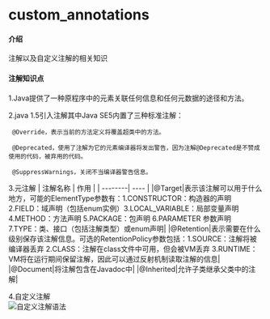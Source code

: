 # custom_annotations

#### 介绍
注解以及自定义注解的相关知识

#### 注解知识点
1.Java提供了一种原程序中的元素关联任何信息和任何元数据的途径和方法。

2.java 1.5引入注解其中Java SE5内置了三种标准注解：

     @Override，表示当前的方法定义将覆盖超类中的方法。

     @Deprecated，使用了注解为它的元素编译器将发出警告，因为注解@Deprecated是不赞成使用的代码，被弃用的代码。

     @SuppressWarnings，关闭不当编译器警告信息。
 
3.元注解
| 注解名称 | 作用 |
| --------| ---- |
|@Target|表示该注解可以用于什么地方，可能的ElementType参数有：1.CONSTRUCTOR：构造器的声明 2.FIELD：域声明（包括enum实例）3.LOCAL_VARIABLE：局部变量声明 4.METHOD：方法声明 5.PACKAGE：包声明 6.PARAMETER 参数声明 7.TYPE：类、接口（包括注解类型）或enum声明|
|@Retention|表示需要在什么级别保存该注解信息。可选的RetentionPolicy参数包括：1.SOURCE：注解将被编译器丢弃 2.CLASS：注解在class文件中可用，但会被VM丢弃 3.RUNTIME：VM将在运行期间保留注解，因此可以通过反射机制读取注解的信息|
|@Document|将注解包含在Javadoc中|
|@Inherited|允许子类继承父类中的注解|


4.自定义注解       
     ![自定义注解语法](https://images.gitee.com/uploads/images/2019/0326/160427_1fd9acc2_1635774.jpeg "1553587433(1).jpg")



